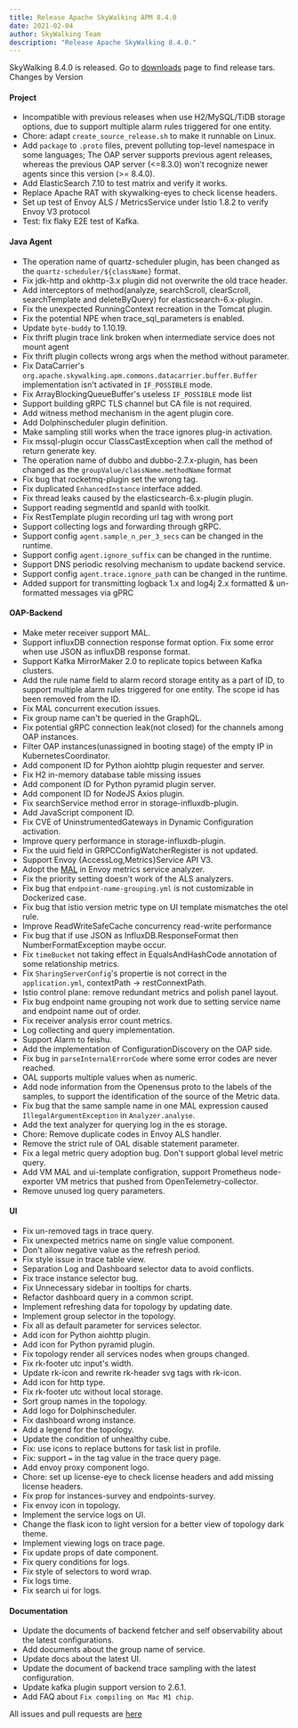 ```yaml
---
title: Release Apache SkyWalking APM 8.4.0
date: 2021-02-04
author: SkyWalking Team
description: "Release Apache SkyWalking 8.4.0."
---
```


SkyWalking 8.4.0 is released. Go to [downloads](/downloads) page to find release tars.
Changes by Version

#### Project

- Incompatible with previous releases when use H2/MySQL/TiDB storage options, due to support multiple alarm rules triggered for one entity.
- Chore: adapt `create_source_release.sh` to make it runnable on Linux.
- Add `package` to `.proto` files, prevent polluting top-level namespace in some languages; The OAP server supports previous agent releases, whereas the previous OAP server (<=8.3.0) won't recognize newer agents since this version (>= 8.4.0).
- Add ElasticSearch 7.10 to test matrix and verify it works.
- Replace Apache RAT with skywalking-eyes to check license headers.
- Set up test of Envoy ALS / MetricsService under Istio 1.8.2 to verify Envoy V3 protocol
- Test: fix flaky E2E test of Kafka.

#### Java Agent

- The operation name of quartz-scheduler plugin, has been changed as the `quartz-scheduler/${className}` format.
- Fix jdk-http and okhttp-3.x plugin did not overwrite the old trace header.
- Add interceptors of method(analyze, searchScroll, clearScroll, searchTemplate and deleteByQuery) for elasticsearch-6.x-plugin.
- Fix the unexpected RunningContext recreation in the Tomcat plugin.
- Fix the potential NPE when trace_sql_parameters is enabled.
- Update `byte-buddy` to 1.10.19.
- Fix thrift plugin trace link broken when intermediate service does not mount agent
- Fix thrift plugin collects wrong args when the method without parameter.
- Fix DataCarrier's `org.apache.skywalking.apm.commons.datacarrier.buffer.Buffer` implementation isn't activated in `IF_POSSIBLE` mode.
- Fix ArrayBlockingQueueBuffer's useless `IF_POSSIBLE` mode list
- Support building gRPC TLS channel but CA file is not required.
- Add witness method mechanism in the agent plugin core.
- Add Dolphinscheduler plugin definition.
- Make sampling still works when the trace ignores plug-in activation.
- Fix mssql-plugin occur ClassCastException when call the method of return generate key.
- The operation name of dubbo and dubbo-2.7.x-plugin, has been changed as the `groupValue/className.methodName` format
- Fix bug that rocketmq-plugin set the wrong tag.
- Fix duplicated `EnhancedInstance` interface added.
- Fix thread leaks caused by the elasticsearch-6.x-plugin plugin.
- Support reading segmentId and spanId with toolkit.
- Fix RestTemplate plugin recording url tag with wrong port
- Support collecting logs and forwarding through gRPC.
- Support config `agent.sample_n_per_3_secs` can be changed in the runtime.
- Support config `agent.ignore_suffix` can be changed in the runtime.
- Support DNS periodic resolving mechanism to update backend service.
- Support config `agent.trace.ignore_path` can be changed in the runtime.
- Added support for transmitting logback 1.x and log4j 2.x formatted & un-formatted messages via gPRC

#### OAP-Backend

- Make meter receiver support MAL.
- Support influxDB connection response format option. Fix some error when use JSON as influxDB response format.
- Support Kafka MirrorMaker 2.0 to replicate topics between Kafka clusters.
- Add the rule name field to alarm record storage entity as a part of ID, to support multiple alarm rules triggered for one entity. The scope id has been removed from the ID.
- Fix MAL concurrent execution issues.
- Fix group name can't be queried in the GraphQL.
- Fix potential gRPC connection leak(not closed) for the channels among OAP instances.
- Filter OAP instances(unassigned in booting stage) of the empty IP in KubernetesCoordinator.
- Add component ID for Python aiohttp plugin requester and server.
- Fix H2 in-memory database table missing issues
- Add component ID for Python pyramid plugin server.
- Add component ID for NodeJS Axios plugin.
- Fix searchService method error in storage-influxdb-plugin.
- Add JavaScript component ID.
- Fix CVE of UninstrumentedGateways in Dynamic Configuration activation.
- Improve query performance in storage-influxdb-plugin.
- Fix the uuid field in GRPCConfigWatcherRegister is not updated.
- Support Envoy {AccessLog,Metrics}Service API V3.
- Adopt the [MAL](docs/en/concepts-and-designs/mal.md) in Envoy metrics service analyzer.
- Fix the priority setting doesn't work of the ALS analyzers.
- Fix bug that `endpoint-name-grouping.yml` is not customizable in Dockerized case.
- Fix bug that istio version metric type on UI template mismatches the otel rule.
- Improve ReadWriteSafeCache concurrency read-write performance
- Fix bug that if use JSON as InfluxDB.ResponseFormat then NumberFormatException maybe occur.
- Fix `timeBucket` not taking effect in EqualsAndHashCode annotation of some relationship metrics.
- Fix `SharingServerConfig`'s propertie is not correct in the `application.yml`, contextPath -> restConnextPath.
- Istio control plane: remove redundant metrics and polish panel layout.
- Fix bug endpoint name grouping not work due to setting service name and endpoint name out of order.
- Fix receiver analysis error count metrics.
- Log collecting and query implementation.
- Support Alarm to feishu.
- Add the implementation of ConfigurationDiscovery on the OAP side.
- Fix bug in `parseInternalErrorCode` where some error codes are never reached.
- OAL supports multiple values when as numeric.
- Add node information from the Openensus proto to the labels of the samples, to support the identification of the source of the Metric data.
- Fix bug that the same sample name in one MAL expression caused `IllegalArgumentException` in `Analyzer.analyse`.
- Add the text analyzer for querying log in the es storage.
- Chore: Remove duplicate codes in Envoy ALS handler.
- Remove the strict rule of OAL disable statement parameter.
- Fix a legal metric query adoption bug. Don't support global level metric query.
- Add VM MAL and ui-template configration, support Prometheus node-exporter VM metrics that pushed from OpenTelemetry-collector.
- Remove unused log query parameters.

#### UI

- Fix un-removed tags in trace query.
- Fix unexpected metrics name on single value component.
- Don't allow negative value as the refresh period.
- Fix style issue in trace table view.
- Separation Log and Dashboard selector data to avoid conflicts.
- Fix trace instance selector bug.
- Fix Unnecessary sidebar in tooltips for charts.
- Refactor dashboard query in a common script.
- Implement refreshing data for topology by updating date.
- Implement group selector in the topology.
- Fix all as default parameter for services selector.
- Add icon for Python aiohttp plugin.
- Add icon for Python pyramid plugin.
- Fix topology render all services nodes when groups changed.
- Fix rk-footer utc input's width.
- Update rk-icon and rewrite rk-header svg tags with rk-icon.
- Add icon for http type.
- Fix rk-footer utc without local storage.
- Sort group names in the topology.
- Add logo for Dolphinscheduler.
- Fix dashboard wrong instance.
- Add a legend for the topology.
- Update the condition of unhealthy cube.
- Fix: use icons to replace buttons for task list in profile.
- Fix: support `=` in the tag value in the trace query page.
- Add envoy proxy component logo.
- Chore: set up license-eye to check license headers and add missing license headers.
- Fix prop for instances-survey and endpoints-survey.
- Fix envoy icon in topology.
- Implement the service logs on UI.
- Change the flask icon to light version for a better view of topology dark theme.
- Implement viewing logs on trace page.
- Fix update props of date component.
- Fix query conditions for logs.
- Fix style of selectors to word wrap.
- Fix logs time.
- Fix search ui for logs.

#### Documentation

- Update the documents of backend fetcher and self observability about the latest configurations.
- Add documents about the group name of service.
- Update docs about the latest UI.
- Update the document of backend trace sampling with the latest configuration.
- Update kafka plugin support version to 2.6.1.
- Add FAQ about `Fix compiling on Mac M1 chip`.

All issues and pull requests are [here](https://github.com/apache/skywalking/milestone/68?closed=1)
